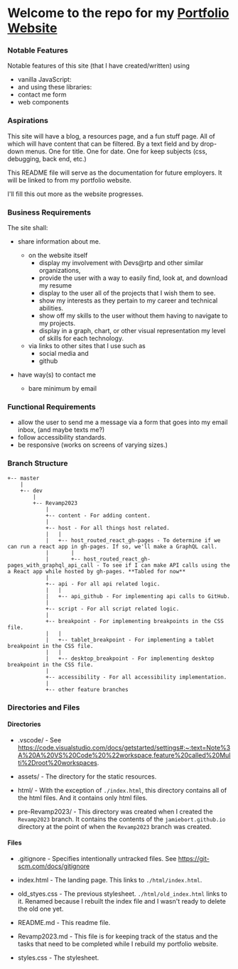 # Welcome to the repo for my [Portfolio Website](https://jamiebort.github.io/)

### Notable Features

Notable features of this site (that I have created/written) using

- vanilla JavaScript:
- and using these libraries:
- contact me form
- web components

### Aspirations

This site will have a blog, a resources page, and a fun stuff page. All of which will have content that can be filtered.
By a text field and by drop-down menus. One for title. One for date. One for keep subjects (css, debugging, back end, etc.)

This README file will serve as the documentation for future employers. It will be linked to from my portfolio website.

I'll fill this out more as the website progresses.

### Business Requirements

The site shall:

- share information about me.

  - on the website itself
    - display my involvement with Devs@rtp and other similar organizations,
    - provide the user with a way to easily find, look at, and download my resume
    - display to the user all of the projects that I wish them to see.
    - show my interests as they pertain to my career and technical abilities.
    - show off my skills to the user without them having to navigate to my projects.
    - display in a graph, chart, or other visual representation my level of skills for each technology.
  - via links to other sites that I use such as
    - social media and
    - github

- have way(s) to contact me
  - bare minimum by email

### Functional Requirements

- allow the user to send me a message via a form that goes into my email inbox, (and maybe texts me?)
- follow accessibility standards.
- be responsive (works on screens of varying sizes.)

### Branch Structure

    +-- master
    	|
    	+-- dev
    		|
    		+-- Revamp2023
    			|
    			+-- content - For adding content.
    			|
    			+-- host - For all things host related.
    			|	|
    			|	+-- host_routed_react_gh-pages - To determine if we can run a react app in gh-pages. If so, we'll make a GraphQL call.
    			|		|
    			|		+-- host_routed_react_gh-pages_with_graphql_api_call - To see if I can make API calls using the a React app while hosted by gh-pages. **Tabled for now**
    			|
    			+-- api - For all api related logic.
    			|	|
    			|	+-- api_github - For implementing api calls to GitHub.
    			|
    			+-- script - For all script related logic.
    			|
    			+-- breakpoint - For implementing breakpoints in the CSS file.
    			|	|
    			|	+-- tablet_breakpoint - For implementing a tablet breakpoint in the CSS file.
    			|	|
    			|	+-- desktop_breakpoint - For implementing desktop breakpoint in the CSS file.
    			|
    			+-- accessibility - For all accessibility implementation.
    			|
    			+-- other feature branches

### Directories and Files

#### Directories

- .vscode/ - See https://code.visualstudio.com/docs/getstarted/settings#:~:text=Note%3A%20A%20VS%20Code%20%22workspace,feature%20called%20Multi%2Droot%20workspaces.

- assets/ - The directory for the static resources.

- html/ - With the exception of `./index.html`, this directory contains all of the html files. And it contains only html files.

- pre-Revamp2023/ - This directory was created when I created the `Revamp2023` branch. It contains the contents of the `jamiebort.github.io` directory at the point of when the `Revamp2023` branch was created.

#### Files

- .gitignore - Specifies intentionally untracked files. See https://git-scm.com/docs/gitignore

- index.html - The landing page. This links to `./html/index.html`.

- old_styes.css - The previous stylesheet. `./html/old_index.html` links to it. Renamed because I rebuilt the index file and I wasn't ready to delete the old one yet.

- README.md - This readme file.

- Revamp2023.md - This file is for keeping track of the status and the tasks that need to be completed while I rebuild my portfolio website.

- styles.css - The stylesheet.
